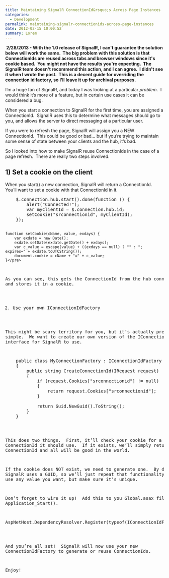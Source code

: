 ```yaml
---
title: Maintaining SignalR ConnectionId&rsquo;s Across Page Instances
categories:
  - Development
permalink: maintaining-signalr-connectionids-across-page-instances
date: 2012-02-15 10:00:52
summary: Lorem
---
```


<strong> 2/28/2013 - With the 1.0 release of SignalR, I can't guarantee the solution below will work the same.  The big problem with this solution is that ConnectionIds are reused across tabs and browser windows since it's cookie based.  You might not have the results you're expecting.  The SignalR team doesn't recommend this action, and I can agree.  I didn't see it when I wrote the post.  This is a decent guide for overriding the connection id factory, so I'll leave it up for archival purposes.</strong>

I’m a huge fan of SignalR, and today I was looking at a particular <em>problem</em>.  I would think it’s more of a feature, but in certain use cases it can be considered a bug.

When you start a connection to SignalR for the first time, you are assigned a ConnectionId.  SignalR uses this to determine what messages should go to you, and allows the server to direct messaging at a particular user.

If you were to refresh the page, SignalR will assign you a NEW ConnectionId.  This could be good or bad… but if you’re trying to maintain some sense of state between your clients and the hub, it’s bad.

So I looked into how to make SignalR reuse ConnectionIds in the case of a page refresh.  There are really two steps involved.
<h2>1) Set a cookie on the client</h2>
When you start() a new connection, SignalR will return a ConnectionId.  You’ll want to set a cookie with that ConnectionId in it.
<pre>    $.connection.hub.start().done(function () {
        alert("Connected!");
        var myClientId = $.connection.hub.id;
        setCookie("srconnectionid", myClientId);
    });

    function setCookie(cName, value, exdays) {
        var exdate = new Date();
        exdate.setDate(exdate.getDate() + exdays);
        var c_value = escape(value) + ((exdays == null) ? "" : "; expires=" + exdate.toUTCString());
        document.cookie = cName + "=" + c_value;
    }</pre>
As you can see, this gets the ConnectionId from the hub connection and stores it in a cookie.

2) Use your own IConnectionIdFactory

This might be scary territory for you, but it’s actually pretty simple.  We want to create our own version of the IConnectionIdFactory interface for SignalR to use.
<pre>    public class MyConnectionFactory : IConnectionIdFactory
    {
        public string CreateConnectionId(IRequest request)
        {
            if (request.Cookies["srconnectionid"] != null)
            {
                return request.Cookies["srconnectionid"];
            }

            return Guid.NewGuid().ToString();
        }
    }</pre>
This does two things.  First, it’ll check your cookie for a ConnectionId it should use.  If it exists, we’ll simply return that ConnectionId and all will be good in the world.

If the cookie does NOT exist, we need to generate one.  By default, SignalR uses a GUID, so we’ll just repeat that functionality.  You can use any value you want, but make sure it’s unique.

Don’t forget to wire it up!  Add this to you Global.asax file under Application_Start().
<pre>AspNetHost.DependencyResolver.Register(typeof(IConnectionIdFactory), () =&gt; new MyConnectionFactory());</pre>
And you’re all set!  SignalR will now use your new ConnectionIdFactory to generate or reuse ConnectionIds.

Enjoy!